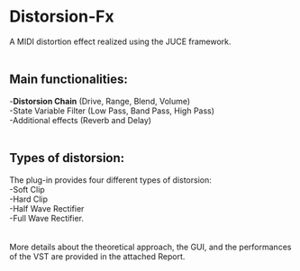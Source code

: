 # Distorsion-Fx
A MIDI distortion effect realized using the JUCE framework. <br> <br>
## Main functionalities: <br>
-<b>Distorsion Chain</b> (Drive, Range, Blend, Volume) <br>
-State Variable Filter (Low Pass, Band Pass, High Pass) <br>
-Additional effects (Reverb and Delay) <br>
<br>
## Types of distorsion: <br>
The plug-in provides four different types of distorsion: <br>
-Soft Clip<br>
-Hard Clip<br>
-Half Wave Rectifier<br>
-Full Wave Rectifier.<br>
<br><br>
More details about the theoretical approach, the GUI, and the performances of the VST are provided in the attached Report.


